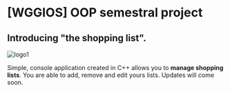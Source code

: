 # [WGGIOS] OOP semestral project

## Introducing "the shopping list".

![logo1](https://user-images.githubusercontent.com/56939935/99997600-ae396d00-2dbd-11eb-90ef-97fdc270c6b1.png)

Simple, console application created in C++ allows you to **manage shopping lists**. You are able to add, remove and edit yours lists.
Updates will come soon.
